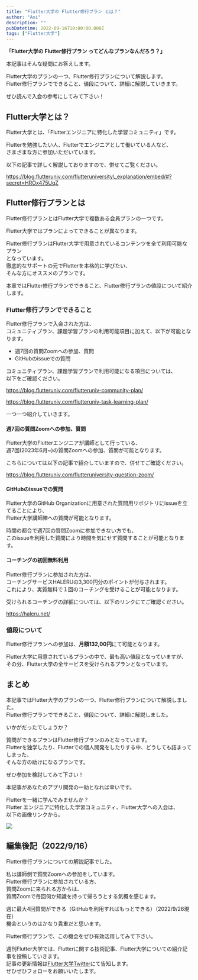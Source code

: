 ```yaml
---
title: "Flutter大学の Flutter修行プラン とは？"
author: "Aoi"
description: ""
pubDatetime: 2022-09-16T10:00:00.000Z
tags: ["Flutter大学"]
---
```


**「Flutter大学の Flutter修行プラン ってどんなプランなんだろう？」**

本記事はそんな疑問にお答えします。

Flutter大学のプランの一つ、Flutter修行プランについて解説します。  
Flutter修行プランでできること、値段について、詳細に解説していきます。

ぜひ読んで入会の参考にしてみて下さい！  

## Flutter大学とは？

Flutter大学とは、「Flutterエンジニアに特化した学習コミュニティ」です。

Flutterを勉強したい人、Flutterでエンジニアとして働いている人など、  
さまざまな方に参加いただいています。

以下の記事で詳しく解説しておりますので、併せてご覧ください。  

https://blog.flutteruniv.com/flutteruniversity\_explanation/embed/#?secret=HROx475UqZ

## Flutter修行プランとは

Flutter修行プランとはFlutter大学で複数ある会員プランの一つです。

Flutter大学ではプランによってできることが異なります。

Flutter修行プランはFlutter大学で用意されているコンテンツを全て利用可能なプラン  
となっています。  
徹底的なサポートの元でFlutterを本格的に学びたい、  
そんな方にオススメのプランです。

本章ではFlutter修行プランでできること、Flutter修行プランの値段について紹介します。

### Flutter修行プランでできること

Flutter修行プランで入会された方は、  
コミュニティプラン、課題学習プランの利用可能項目に加えて、以下が可能となります。

*   週7回の質問Zoomへの参加、質問
*   GitHubのissueでの質問

コミュニティプラン、課題学習プランで利用可能になる項目については、  
以下をご確認ください。

https://blog.flutteruniv.com/flutteruniv-community-plan/

https://blog.flutteruniv.com/flutteruniv-task-learning-plan/

一つ一つ紹介していきます。

#### 週7回の質問Zoomへの参加、質問

Flutter大学のFlutterエンジニアが講師として行っている、  
週7回(2023年6月~)の質問Zoomへの参加、質問が可能となります。

こちらについては以下の記事で紹介していますので、併せてご確認ください。

https://blog.flutteruniv.com/flutteruniversity-question-zoom/

#### GitHubのissueでの質問

Flutter大学のGitHub Organizationに用意された質問用リポジトリにissueを立てることにより、  
Flutter大学講師陣への質問が可能となります。

時間の都合で週7回の質問Zoomに参加できない方でも、  
このissueを利用した質問により時間を気にせず質問することが可能となります。  

#### コーチングの初回無料利用

Flutter修行プランに参加された方は、  
コーチングサービスHALERUの3,300円分のポイントが付与されます。  
これにより、実質無料で１回のコーチングを受けることが可能となります。

受けられるコーチングの詳細については、以下のリンクにてご確認ください。

https://haleru.net/

### 値段について

Flutter修行プランへの参加は、**月額132,00円**にて可能となります。

Flutter大学に用意されているプランの中で、最も高い値段となっていますが、  
その分、Flutter大学の全サービスを受けられるプランとなっています。

## まとめ

本記事ではFlutter大学のプランの一つ、Flutter修行プランについて解説しました。  
Flutter修行プランでできること、値段について、詳細に解説しました。

いかがだったでしょうか？

質問ができるプランはFlutter修行プランのみとなっています。  
Flutterを独学したり、Flutterでの個人開発をしたりする中、どうしても詰まってしまった、  
そんな方の助けになるプランです。

ぜひ参加を検討してみて下さい！

本記事があなたのアプリ開発の一助となれば幸いです。

Flutterを一緒に学んでみませんか？  
Flutter エンジニアに特化した学習コミュニティ、Flutter大学への入会は、  
以下の画像リンクから。

[![](https://blog.flutteruniv.com/wp-content/uploads/2022/07/Flutter大学バナー.png)](//flutteruniv.com)

## 編集後記（2022/9/16）

Flutter修行プランについての解説記事でした。

私は講師側で質問Zoomへの参加をしています。  
Flutter修行プランに参加されている方、  
質問Zoomに来られる方からは、  
質問Zoomで毎回何か知識を持って帰ろうとする気概を感じます。

週に最大4回質問ができる（GitHubを利用すればもっとできる）（2022/9/26現在）  
機会というのはかなり貴重だと思います。

Flutter修行プランで、この機会をぜひ有効活用してみて下さい。

週刊Flutter大学では、Flutterに関する技術記事、Flutter大学についての紹介記事を投稿していきます。  
記事の更新情報は[Flutter大学Twitter](https://twitter.com/FlutterUniv)にて告知します。  
ぜひぜひフォローをお願いいたします。